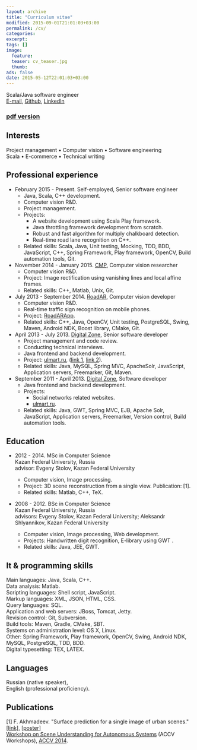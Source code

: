 ```yaml
---
layout: archive
title: "Curriculum vitae"
modified: 2015-09-01T21:01:03+03:00
permalink: /cv/
categories:
excerpt:
tags: []
image:
  feature:
  teaser: cv_teaser.jpg
  thumb:
ads: false
date: 2015-05-12T22:01:03+03:00
---
```


Scala/Java software engineer  
[E-mail], [Github], [LinkedIn]

### [pdf version](/cv.pdf)

## Interests
Project management • Computer vision • Software engineering  
Scala • E-commerce • Technical writing

## Professional experience
* February 2015 - Present. Self-employed, Senior software engineer
	* Java, Scala, C++ development.
	* Computer vision R&D.
	* Project management.
	* Projects:
		* A website development using Scala Play framework.
		* Java throttling framework development from scratch.
		* Robust and fast algorithm for multiply chalkboard detection.
		* Real-time road lane recognition on C++.
	* Related skills: Scala, Java, Unit testing, Mocking, TDD, BDD, JavaScript, C++, Spring Framework, Play framework, OpenCV, Build automation tools, Git.
* November 2014 - January 2015. [CMP], Computer vision researcher
	* Computer vision R&D.
	* Project: Image rectification using vanishing lines and local affine frames.
	* Related skills: C++, Matlab, Unix, Git.
* July 2013 - September 2014. [RoadAR], Computer vision developer
	* Computer vision R&D.
	* Real-time traffic sign recognition on mobile phones.
	* Project: [RoadARApp](https://play.google.com/store/apps/details?id=ru.roadar.android).
	* Related skills: C++, Java, OpenCV, Unit testing, PostgreSQL, Swing, Maven, Android NDK, Boost library, CMake, Git.
* April 2013 - July 2013. [Digital Zone], Senior software developer
	* Project management and code review.
	* Conducting technical interviews.
	* Java frontend and backend development.
	* Project: [ulmart.ru], ([link 1](http://dz.ru/portfolio/clients/ulmart/release_1-0/), [link 2](http://dz.ru/portfolio/clients/ulmart/release_2-0)).
	* Related skills: Java, MySQL, Spring MVC, ApacheSolr, JavaScript, Application servers, Freemarker, Git, Maven.
* September 2011 - April 2013. [Digital Zone], Software developer
	* Java frontend and backend development.
	* Projects:
		* Social networks related websites.
		* [ulmart.ru].
	* Related skills: Java, GWT, Spring MVC, EJB, Apache Solr, JavaScript, Application servers, Freemarker, Version control, Build automation tools.

## Education
* 2012 - 2014. MSc in Computer Science  
Kazan Federal University, Russia  
advisor: Evgeny Stolov, Kazan Federal University  
	* Computer vision, Image processing.
	* Project: 3D scene reconstruction from a single view. Publication: [1].
	* Related skills: Matlab, C++, TeX.

* 2008 - 2012. BSc in Computer Science  
Kazan Federal University, Russia  
advisors: Evgeny Stolov, Kazan Federal University; Aleksandr Shlyannikov, Kazan Federal University
	* Computer vision, Image processing, Web development.
	* Projects: Handwritten digit recognition, E-library using GWT .
	* Related skills: Java, JEE, GWT.

## It & programming skills
Main languages: Java, Scala, C++.  
Data analysis: Matlab.  
Scripting languages: Shell script, JavaScript.  
Markup languages: XML, JSON, HTML, CSS.  
Query languages: SQL.  
Application and web servers: JBoss, Tomcat, Jetty.  
Revision control: Git, Subversion.  
Build tools: Maven, Gradle, CMake, SBT.  
Systems on administration level: OS X, Linux.  
Other: Spring Framework, Play framework, OpenCV, Swing, Android NDK, MySQL, PostgreSQL, TDD, BDD.  
Digital typesetting: TEX, LATEX.

## Languages
Russian (native speaker),  
English (professional proficiency).

## Publications
[1] F. Akhmadeev. "Surface prediction for a single image of urban scenes." [[link]](http://dx.doi.org/10.1007/978-3-319-16628-5_27), [[poster]](/content/surface-prediction/poster.pdf)  
[Workshop on Scene Understanding for Autonomous Systems](http://www.cvc.uab.es/adas/suas2014/) (ACCV Workshops), [ACCV 2014](http://www.accv2014.org).

[E-mail]: mailto:foat.akhmadeev@gmail.com
[Github]: https://github.com/foat
[LinkedIn]: https://linkedin.com/in/akhmadeevfoat

[CMP]: http://cmp.felk.cvut.cz
[RoadAR]: http://roadar.ru
[Digital Zone]: http://dz.ru
[ulmart.ru]: http://www.ulmart.ru
